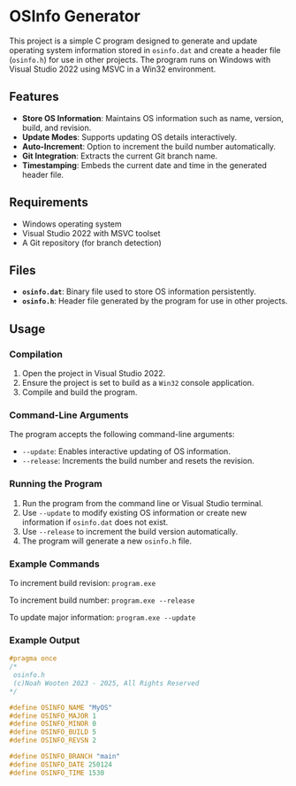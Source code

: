 # OSInfo Generator

This project is a simple C program designed to generate and update operating system information stored in `osinfo.dat` and create a header file (`osinfo.h`) for use in other projects. The program runs on Windows with Visual Studio 2022 using MSVC in a Win32 environment.

## Features

- **Store OS Information**: Maintains OS information such as name, version, build, and revision.
- **Update Modes**: Supports updating OS details interactively.
- **Auto-Increment**: Option to increment the build number automatically.
- **Git Integration**: Extracts the current Git branch name.
- **Timestamping**: Embeds the current date and time in the generated header file.

## Requirements

- Windows operating system
- Visual Studio 2022 with MSVC toolset
- A Git repository (for branch detection)

## Files

- **`osinfo.dat`**: Binary file used to store OS information persistently.
- **`osinfo.h`**: Header file generated by the program for use in other projects.

## Usage

### Compilation

1. Open the project in Visual Studio 2022.
2. Ensure the project is set to build as a `Win32` console application.
3. Compile and build the program.

### Command-Line Arguments

The program accepts the following command-line arguments:

- `--update`: Enables interactive updating of OS information.
- `--release`: Increments the build number and resets the revision.

### Running the Program

1. Run the program from the command line or Visual Studio terminal.
2. Use `--update` to modify existing OS information or create new information if `osinfo.dat` does not exist.
3. Use `--release` to increment the build version automatically.
4. The program will generate a new `osinfo.h` file.

### Example Commands

To increment build revision: `program.exe` 

To increment build number: `program.exe --release`

To update major information: `program.exe --update`

### Example Output
```c
#pragma once
/*
 osinfo.h
 (c)Noah Wooten 2023 - 2025, All Rights Reserved
*/

#define OSINFO_NAME "MyOS"
#define OSINFO_MAJOR 1
#define OSINFO_MINOR 0
#define OSINFO_BUILD 5
#define OSINFO_REVSN 2

#define OSINFO_BRANCH "main"
#define OSINFO_DATE 250124
#define OSINFO_TIME 1530
```
